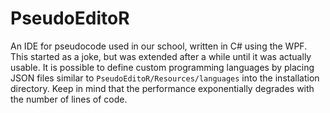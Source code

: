 # PseudoEditoR
An IDE for pseudocode used in our school, written in C# using the WPF. This started as a joke, but was extended after a while until it was actually
usable. It is possible to define custom programming languages by placing JSON files similar to `PseudoEditoR/Resources/languages` into
the installation directory. Keep in mind that the performance exponentially degrades with the number of lines of code.

